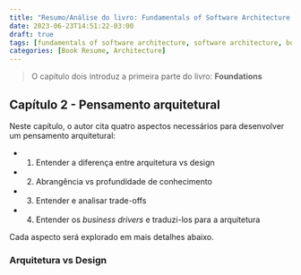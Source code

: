 ```yaml
---
title: "Resumo/Análise do livro: Fundamentals of Software Architecture - Cap. 2"
date: 2023-06-23T14:51:22-03:00
draft: true
tags: [fundamentals of software architecture, software architecture, book resume]
categories: [Book Resume, Architecture]
---
```


> O capítulo dois introduz a primeira parte do livro: __Foundations__

## Capítulo 2 - Pensamento arquitetural

Neste capítulo, o autor cita quatro aspectos necessários para desenvolver um pensamento arquitetural: 

- 1. Entender a diferença entre arquitetura vs design

- 2. Abrangência vs profundidade de conhecimento

- 3. Entender e analisar trade-offs 

- 4. Entender os _business drivers_ e traduzi-los para a arquitetura

Cada aspecto será explorado em mais detalhes abaixo. 

### Arquitetura vs Design